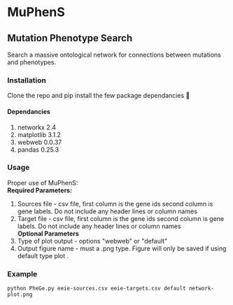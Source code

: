 # MuPhenS
## Mutation Phenotype Search
Search a massive ontological network for connections between mutations and phenotypes.

### Installation 
Clone the repo and pip install the few package dependancies :grimacing:

#### Dependancies
1. networkx 2.4
2. matplotlib 3.1.2
3. webweb 0.0.37
4. pandas 0.25.3

### Usage
Proper use of MuPhenS:  
**Required Parameters:**
1. Sources file - csv file, first column is the gene ids second column is gene labels. Do not include any header lines or column names
2. Target file - csv file, first column is the gene ids second column is gene labels. Do not include any header lines or column names  
**Optional Parameters**
3. Type of plot output - options "webweb" or "default"
4. Output figure name - must a .png type. Figure will only be saved if using default type plot .   

### Example
```
python PheGe.py eeie-sources.csv eeie-targets.csv default network-plot.png
```
